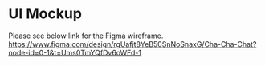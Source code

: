 # UI Mockup

Please see below link for the Figma wireframe.
https://www.figma.com/design/rgUafjt8YeB50SnNoSnaxG/Cha-Cha-Chat?node-id=0-1&t=Ums0TmYQfDv6oWFd-1